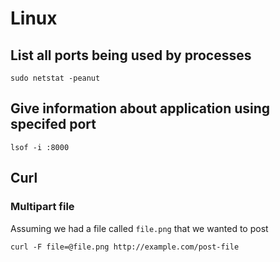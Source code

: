 # Linux

## List all ports being used by processes
`sudo netstat -peanut`

## Give information about application using specifed port
`lsof -i :8000`

## Curl

### Multipart file
Assuming we had a file called `file.png` that we wanted to post

`curl -F file=@file.png http://example.com/post-file`
